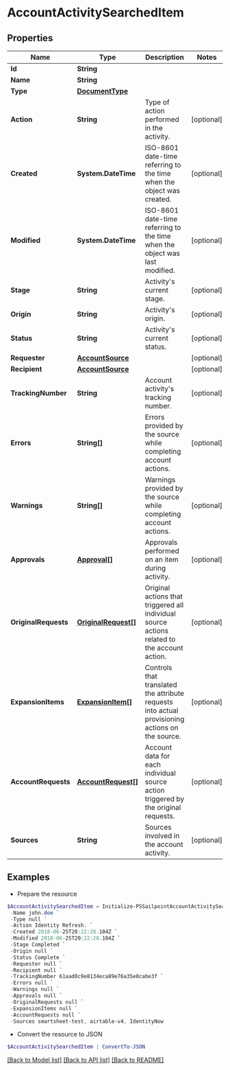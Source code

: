 # AccountActivitySearchedItem
## Properties

Name | Type | Description | Notes
------------ | ------------- | ------------- | -------------
**Id** | **String** |  | 
**Name** | **String** |  | 
**Type** | [**DocumentType**](DocumentType.md) |  | 
**Action** | **String** | Type of action performed in the activity. | [optional] 
**Created** | **System.DateTime** | ISO-8601 date-time referring to the time when the object was created. | [optional] 
**Modified** | **System.DateTime** | ISO-8601 date-time referring to the time when the object was last modified. | [optional] 
**Stage** | **String** | Activity&#39;s current stage. | [optional] 
**Origin** | **String** | Activity&#39;s origin. | [optional] 
**Status** | **String** | Activity&#39;s current status. | [optional] 
**Requester** | [**AccountSource**](AccountSource.md) |  | [optional] 
**Recipient** | [**AccountSource**](AccountSource.md) |  | [optional] 
**TrackingNumber** | **String** | Account activity&#39;s tracking number. | [optional] 
**Errors** | **String[]** | Errors provided by the source while completing account actions. | [optional] 
**Warnings** | **String[]** | Warnings provided by the source while completing account actions. | [optional] 
**Approvals** | [**Approval[]**](Approval.md) | Approvals performed on an item during activity. | [optional] 
**OriginalRequests** | [**OriginalRequest[]**](OriginalRequest.md) | Original actions that triggered all individual source actions related to the account action. | [optional] 
**ExpansionItems** | [**ExpansionItem[]**](ExpansionItem.md) | Controls that translated the attribute requests into actual provisioning actions on the source. | [optional] 
**AccountRequests** | [**AccountRequest[]**](AccountRequest.md) | Account data for each individual source action triggered by the original requests. | [optional] 
**Sources** | **String** | Sources involved in the account activity. | [optional] 

## Examples

- Prepare the resource
```powershell
$AccountActivitySearchedItem = Initialize-PSSailpointAccountActivitySearchedItem  -Id 2c91808375d8e80a0175e1f88a575222 `
 -Name john.doe `
 -Type null `
 -Action Identity Refresh. `
 -Created 2018-06-25T20:22:28.104Z `
 -Modified 2018-06-25T20:22:28.104Z `
 -Stage Completed `
 -Origin null `
 -Status Complete `
 -Requester null `
 -Recipient null `
 -TrackingNumber 61aad0c9e8134eca89e76a35e0cabe3f `
 -Errors null `
 -Warnings null `
 -Approvals null `
 -OriginalRequests null `
 -ExpansionItems null `
 -AccountRequests null `
 -Sources smartsheet-test, airtable-v4, IdentityNow
```

- Convert the resource to JSON
```powershell
$AccountActivitySearchedItem | ConvertTo-JSON
```

[[Back to Model list]](../README.md#documentation-for-models) [[Back to API list]](../README.md#documentation-for-api-endpoints) [[Back to README]](../README.md)

